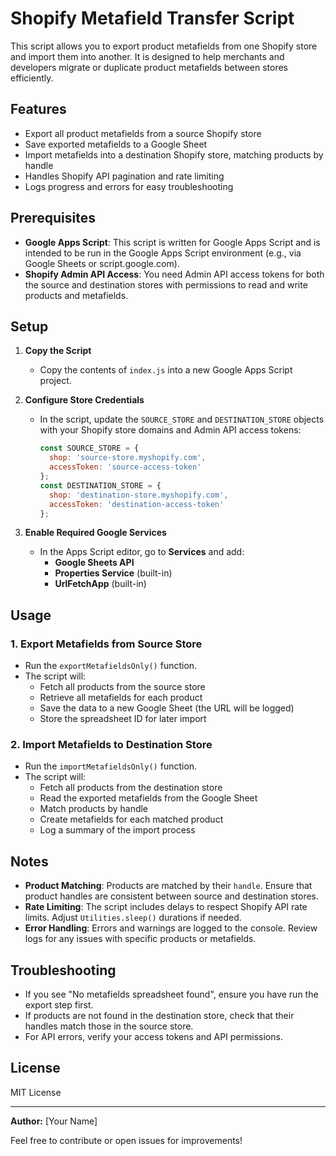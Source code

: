 # Shopify Metafield Transfer Script

This script allows you to export product metafields from one Shopify store and import them into another. It is designed to help merchants and developers migrate or duplicate product metafields between stores efficiently.

## Features
- Export all product metafields from a source Shopify store
- Save exported metafields to a Google Sheet
- Import metafields into a destination Shopify store, matching products by handle
- Handles Shopify API pagination and rate limiting
- Logs progress and errors for easy troubleshooting

## Prerequisites
- **Google Apps Script**: This script is written for Google Apps Script and is intended to be run in the Google Apps Script environment (e.g., via Google Sheets or script.google.com).
- **Shopify Admin API Access**: You need Admin API access tokens for both the source and destination stores with permissions to read and write products and metafields.

## Setup
1. **Copy the Script**
   - Copy the contents of `index.js` into a new Google Apps Script project.

2. **Configure Store Credentials**
   - In the script, update the `SOURCE_STORE` and `DESTINATION_STORE` objects with your Shopify store domains and Admin API access tokens:
     ```js
     const SOURCE_STORE = {
       shop: 'source-store.myshopify.com',
       accessToken: 'source-access-token'
     };
     const DESTINATION_STORE = {
       shop: 'destination-store.myshopify.com',
       accessToken: 'destination-access-token'
     };
     ```

3. **Enable Required Google Services**
   - In the Apps Script editor, go to **Services** and add:
     - **Google Sheets API**
     - **Properties Service** (built-in)
     - **UrlFetchApp** (built-in)

## Usage
### 1. Export Metafields from Source Store
- Run the `exportMetafieldsOnly()` function.
- The script will:
  - Fetch all products from the source store
  - Retrieve all metafields for each product
  - Save the data to a new Google Sheet (the URL will be logged)
  - Store the spreadsheet ID for later import

### 2. Import Metafields to Destination Store
- Run the `importMetafieldsOnly()` function.
- The script will:
  - Fetch all products from the destination store
  - Read the exported metafields from the Google Sheet
  - Match products by handle
  - Create metafields for each matched product
  - Log a summary of the import process

## Notes
- **Product Matching**: Products are matched by their `handle`. Ensure that product handles are consistent between source and destination stores.
- **Rate Limiting**: The script includes delays to respect Shopify API rate limits. Adjust `Utilities.sleep()` durations if needed.
- **Error Handling**: Errors and warnings are logged to the console. Review logs for any issues with specific products or metafields.

## Troubleshooting
- If you see "No metafields spreadsheet found", ensure you have run the export step first.
- If products are not found in the destination store, check that their handles match those in the source store.
- For API errors, verify your access tokens and API permissions.

## License
MIT License

---

**Author:** [Your Name]

Feel free to contribute or open issues for improvements! 